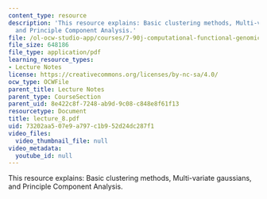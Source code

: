 ```yaml
---
content_type: resource
description: 'This resource explains: Basic clustering methods, Multi-variate gaussians,
  and Principle Component Analysis.'
file: /ol-ocw-studio-app/courses/7-90j-computational-functional-genomics-spring-2005/73202aa507e9a797c1b952d24dc287f1_lecture_8.pdf
file_size: 648186
file_type: application/pdf
learning_resource_types:
- Lecture Notes
license: https://creativecommons.org/licenses/by-nc-sa/4.0/
ocw_type: OCWFile
parent_title: Lecture Notes
parent_type: CourseSection
parent_uid: 8e422c8f-7248-ab9d-9c08-c848e8f61f13
resourcetype: Document
title: lecture_8.pdf
uid: 73202aa5-07e9-a797-c1b9-52d24dc287f1
video_files:
  video_thumbnail_file: null
video_metadata:
  youtube_id: null
---
```

This resource explains: Basic clustering methods, Multi-variate gaussians, and Principle Component Analysis.